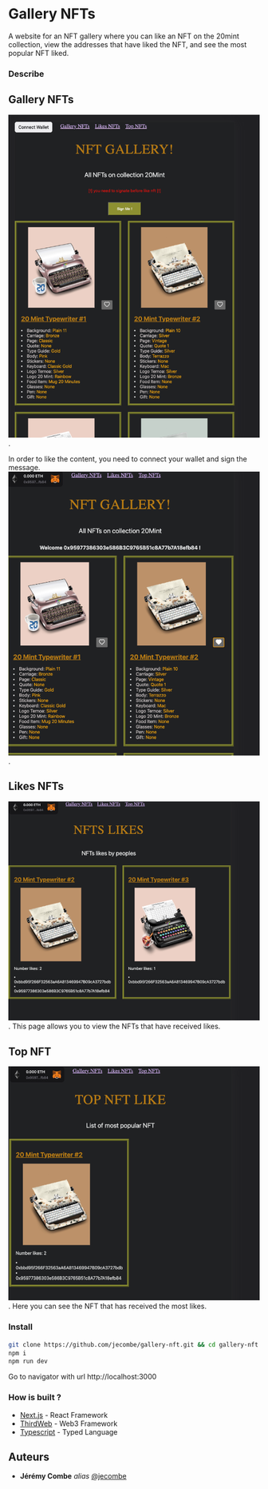 # Gallery NFTs

A website for an NFT gallery where you can like an NFT on the 20mint collection, view the addresses that have liked the NFT, and see the most popular NFT liked.

### Describe

## Gallery NFTs
![My Image](readmeImg/home.png). 

 In order to like the content, you need to connect your wallet and sign the message.
 ![My Image](readmeImg/welcome.png). 

## Likes NFTs
![My Image](readmeImg/likes.png). 
This page allows you to view the NFTs that have received likes.

## Top NFT
![My Image](readmeImg/top.png). 
Here you can see the NFT that has received the most likes.

### Install

```bash
git clone https://github.com/jecombe/gallery-nft.git && cd gallery-nft
npm i
npm run dev
```
Go to navigator with url http://localhost:3000

### How is built ?

* [Next.js](https://nextjs.org/) - React Framework
* [ThirdWeb](https://thirdweb.com/) - Web3 Framework
* [Typescript](https://www.typescriptlang.org/) - Typed Language

## Auteurs
* **Jérémy Combe** _alias_ [@jecombe](https://github.com/jecombe)

